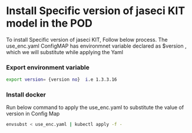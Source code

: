 # Install Specific version of jaseci KIT model in the POD

To install Specific version of jaseci KIT, Follow below process.
The use_enc.yaml ConfigMAP has environmnet variable declared as $version , which we will substitute while applying the Yaml 


### Export environment variable 

```bash
export version= {version no}  i.e 1.3.3.16

```

### Install docker

Run below command to apply the use_enc.yaml to substitute the value of version in Config Map
```bash
envsubst < use_enc.yaml | kubectl apply -f -
```
